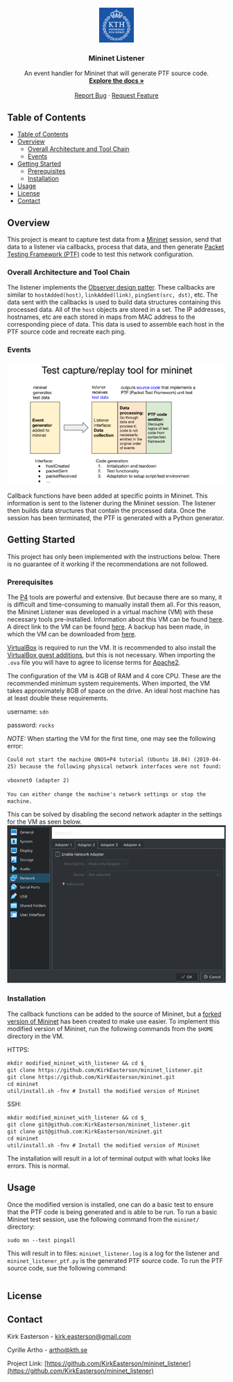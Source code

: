 <!-- PROJECT LOGO -->
<p align="center">
  <a href="https://github.com/kirkeasterson/mininet_listener">
    <img src="images/kth.png" alt="Logo" width="80" height="80">
  </a>

  <h3 align="center">Mininet Listener</h3>

  <p align="center">
    An event handler for <ahref="https://github.com/mininet/mininet">Mininet</a> that will generate PTF source code.
    <br />
    <a href="https://github.com/kirkeasterson/mininet_listener"><strong>Explore the docs »</strong></a>
    <br />
    <br />
    <a href="https://github.com/kirkeasterson/mininet_listener/issues">Report Bug</a>
    ·
    <a href="https://github.com/kirkeasterson/mininet_listener/issues">Request Feature</a>
  </p>
</p>

<!-- TABLE OF CONTENTS -->
## Table of Contents

- [Table of Contents](#table-of-contents)
- [Overview](#overview)
  - [Overall Architecture and Tool Chain](#overall-architecture-and-tool-chain)
  - [Events](#events)
- [Getting Started](#getting-started)
  - [Prerequisites](#prerequisites)
  - [Installation](#installation)
- [Usage](#usage)
- [License](#license)
- [Contact](#contact)



<!-- OVERVIEW -->
## Overview

This project is meant to capture test data from a [Mininet](https://github.com/mininet/mininet) session, send that data to a listener via callbacks, process that data, and then generate [Packet Testing Framework (PTF)](https://github.com/p4lang/ptf) code to test this network configuration.


### Overall Architecture and Tool Chain
The listener implements the [Observer design patter](https://en.wikipedia.org/wiki/Observer_pattern). These callbacks are similar to `hostAdded(host)`, `linkAdded(link)`, `pingSent(src, dst)`, etc. The data sent with the callbacks is used to build data structures containing this processed data. All of the `host` objects are stored in a set. The IP addresses, hostnames, etc are each stored in maps from MAC address to the corresponding piece of data. This data is used to assemble each host in the PTF source code and recreate each ping.

### Events

![overall-architecture](./images/overall_architecture.png)

Callback functions have been added at specific points in Mininet. This information is sent to the listener during the Mininet session. The listener then builds data structures that contain the processed data. Once the session has been terminated, the PTF is generated with a Python generator.



<!-- GETTING STARTED -->
## Getting Started

This project has only been implemented with the instructions below. There is no guarantee of it working if the recommendations are not followed.

### Prerequisites

The [P4](https://p4.org/) tools are powerful and extensive. But because there are so many, it is difficult and time-consuming to manually install them all. For this reason, the Mininet Listener was developed in a virtual machine (VM) with these necessary tools pre-installed. Information about this VM can be found [here](https://p4.org/events/2019-04-30-p4-developer-day/#virtual-machine-1). A direct link to the VM can be found [here](https://bit.ly/p4d2-spring19-adv-vm-2). A backup has been made, in which the VM can be downloaded from [here](https://drive.google.com/uc?export=view&id=1usaNzBZQzvkC4IPQk9VYr8MHaXwRN__v).

[VirtualBox](https://www.virtualbox.org/) is required to run the VM. It is recommended to also install the [VirtualBox guest additions](https://www.virtualbox.org/manual/ch04.html), but this is not necessary. When importing the `.ova` file you will have to agree to license terms for [Apache2](https://ubuntu.com/server/docs/web-servers-apache).

The configuration of the VM is 4GB of RAM and 4 core CPU. These are the recommended minimum system requirements. When imported, the VM takes approximately 8GB of space on the drive. An ideal host machine has at least double these requirements.

username: `sdn`

password: `rocks`

*NOTE:*
When starting the VM for the first time, one may see the following error:
```
Could not start the machine ONOS+P4 tutorial (Ubuntu 18.04) (2019-04-25) because the following physical network interfaces were not found:

vboxnet0 (adapter 2)

You can either change the machine's network settings or stop the machine.
```
This can be solved by disabling the second network adapter in the settings for the VM as seen below.
![disable_second_network_adapter](./images/disable_second_network_adapter.png)


### Installation

The callback functions can be added to the source of Mininet, but a [forked version of Mininet](https://github.com/KirkEasterson/mininet) has been created to make use easier. To implement this modified version of Mininet, run the following commands from the `$HOME` directory in the VM.


HTTPS:
```
mkdir modified_mininet_with_listener && cd $_
git clone https://github.com/KirkEasterson/mininet_listener.git
git clone https://github.com/KirkEasterson/mininet.git
cd mininet
util/install.sh -fnv # Install the modified version of Mininet
```

SSH:
```
mkdir modified_mininet_with_listener && cd $_
git clone git@github.com:KirkEasterson/mininet_listener.git
git clone git@github.com:KirkEasterson/mininet.git
cd mininet
util/install.sh -fnv # Install the modified version of Mininet
```
The installation will result in a lot of terminal output with what looks like errors. This is normal.

<!-- USAGE -->
## Usage

Once the modified version is installed, one can do a basic test to ensure that the PTF code is being generated and is able to be run. To run a basic Mininet test session, use the following command from the `mininet/` directory:
```
sudo mn --test pingall
```
This will result in to files: `mininet_listener.log` is a log for the listener and `mininet_listener_ptf.py` is the generated PTF source code. To run the PTF source code, sue the following command:
```
```




<!-- LICENSE -->
## License



<!-- CONTACT -->
## Contact

Kirk Easterson - kirk.easterson@gmail.com

Cyrille Artho - artho@kth.se

Project Link: [https://github.com/KirkEasterson/mininet_listener](https://github.com/KirkEasterson/mininet_listener)
